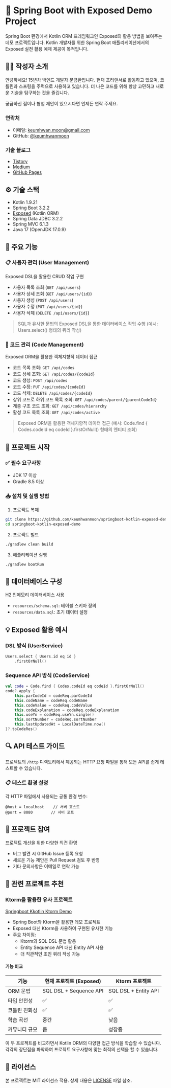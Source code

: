 # 🚀 Spring Boot with Exposed Demo Project

Spring Boot 환경에서 Kotlin ORM 프레임워크인 Exposed의 활용 방법을 보여주는 데모 프로젝트입니다.
Kotlin 개발자를 위한 Spring Boot 애플리케이션에서의 Exposed 실전 활용 예제 제공이 목적입니다.

## 🧑‍💻 작성자 소개

안녕하세요! 15년차 백엔드 개발자 문금환입니다.
현재 프리랜서로 활동하고 있으며, 코틀린과 스프링을 주력으로 사용하고 있습니다.
더 나은 코드를 위해 항상 고민하고 새로운 기술을 탐구하는 것을 즐깁니다.

궁금하신 점이나 협업 제안이 있으시다면 언제든 연락 주세요.

### 연락처
- 이메일: keumhwan.moon@gmail.com
- GitHub: [@keumhwanmoon](https://github.com/keumhwanmoon)

### 기술 블로그
- [Tistory](https://jason-moon.tistory.com/)
- [Medium](https://medium.com/@jason.moon.kr)
- [GitHub Pages](https://keumhwanmoon.github.io)

## ⚙️ 기술 스택

- Kotlin 1.9.21
- Spring Boot 3.2.2
- [Exposed](https://www.jetbrains.com/help/exposed/home.html) (Kotlin ORM)
- Spring Data JDBC 3.2.2
- Spring MVC 6.1.3
- Java 17 (OpenJDK 17.0.9)

## 🌟 주요 기능

### 📋 사용자 관리 (User Management)
Exposed DSL을 활용한 CRUD 작업 구현
- 사용자 목록 조회 (`GET /api/users`)
- 사용자 상세 조회 (`GET /api/users/{id}`)
- 사용자 생성 (`POST /api/users`)
- 사용자 수정 (`PUT /api/users/{id}`)
- 사용자 삭제 (`DELETE /api/users/{id}`)

> SQL과 유사한 문법의 Exposed DSL을 통한 데이터베이스 작업 수행
> (예시: Users.select() 형태의 쿼리 작성)

### 🔖 코드 관리 (Code Management)
Exposed ORM을 활용한 객체지향적 데이터 접근
- 코드 목록 조회: `GET /api/codes`
- 코드 상세 조회: `GET /api/codes/{codeId}`
- 코드 생성: `POST /api/codes`
- 코드 수정: `PUT /api/codes/{codeId}`
- 코드 삭제: `DELETE /api/codes/{codeId}`
- 상위 코드로 하위 코드 목록 조회: `GET /api/codes/parent/{parentCodeId}`
- 계층 구조 코드 조회: `GET /api/codes/hierarchy`
- 활성 코드 목록 조회: `GET /api/codes/active`

> Exposed ORM을 활용한 객체지향적 데이터 접근
> (예시: Code.find { Codes.codeId eq codeId }.firstOrNull() 형태의 엔티티 조회)

## 🚀 프로젝트 시작

### ✅ 필수 요구사항
- JDK 17 이상
- Gradle 8.5 이상

### 📥 설치 및 실행 방법

1. 프로젝트 복제
```bash
git clone https://github.com/keumhwanmoon/springboot-kotlin-exposed-demo.git
cd springboot-kotlin-exposed-demo
```

2. 프로젝트 빌드
```bash
./gradlew clean build
```

3. 애플리케이션 실행
```bash
./gradlew bootRun
```

## 💾 데이터베이스 구성

H2 인메모리 데이터베이스 사용
- `resources/schema.sql`: 테이블 스키마 정의
- `resources/data.sql`: 초기 데이터 설정

## 💡 Exposed 활용 예시

### DSL 방식 (UserService)
```kotlin
Users.select { Users.id eq id }
    .firstOrNull()
```

### Sequence API 방식 (CodeService)
```kotlin
val code = Code.find { Codes.codeId eq codeId }.firstOrNull()
code?.apply {
    this.parCodeId = codeReq.parCodeId
    this.codeName = codeReq.codeName
    this.codeValue = codeReq.codeValue
    this.codeExplanation = codeReq.codeExplanation
    this.useYn = codeReq.useYn.single()
    this.sortNumber = codeReq.sortNumber
    this.lastUpdatedAt = LocalDateTime.now()
}?.toCodeRes()
```

## 🔍 API 테스트 가이드

프로젝트의 `/http` 디렉토리에서 제공되는 HTTP 요청 파일을 통해 모든 API를 쉽게 테스트할 수 있습니다.

### 📋 테스트 환경 설정
각 HTTP 파일에서 사용되는 공통 환경 변수:
```http
@host = localhost    // 서버 호스트
@port = 8080        // 서버 포트
```

## 🤝 프로젝트 참여

프로젝트 개선을 위한 다양한 의견 환영
- 버그 발견 시 GitHub Issue 등록 요청
- 새로운 기능 제안은 Pull Request 검토 후 반영
- 기타 문의사항은 이메일로 연락 가능

## 🔗 관련 프로젝트 추천

### Ktorm을 활용한 유사 프로젝트
[Springboot Kkotlin Ktorm Demo](https://github.com/keumhwanmoon/springboot-kotlin-ktorm-demo)
- Spring Boot와 Ktorm을 활용한 데모 프로젝트
- Exposed 대신 Ktorm을 사용하여 구현된 유사한 기능
- 주요 차이점:
  - Ktorm의 SQL DSL 문법 활용
  - Entity Sequence API 대신 Entity API 사용
  - 더 직관적인 조인 쿼리 작성 가능

#### 기능 비교
| 기능      | 현재 프로젝트 (Exposed)      | Ktorm 프로젝트           |
|---------|------------------------|----------------------|
| ORM 문법  | SQL DSL + Sequence API | SQL DSL + Entity API |
| 타입 안전성  | ✅                      | ✅                    |
| 코틀린 친화성 | ✅                      | ✅                    |
| 학습 곡선   | 중간                     | 낮음                   |
| 커뮤니티 규모 | 큼                      | 성장중                  |

이 두 프로젝트를 비교하면서 Kotlin ORM의 다양한 접근 방식을 학습할 수 있습니다.
각각의 장단점을 파악하여 프로젝트 요구사항에 맞는 최적의 선택을 할 수 있습니다.


## 📝 라이선스
본 프로젝트는 MIT 라이선스 적용. 상세 내용은 [LICENSE](LICENSE) 파일 참조.
